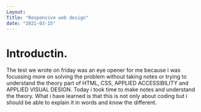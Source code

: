 ```yaml
---
Layout:
Title: "Responsive web design"
date: "2021-03-15"
---
```


# Introductin.

The test we wrote on friday was an eye opener for me because i was focussing more on solving the problem without taking notes or trying to understand the theory part of  HTML, CSS, APPLIED ACCESSIBILITY and APPLIED VISUAL DESIGN. Today i took time to make notes and understand the theory. What i have learned is that this is not only about coding but i should be able to explain it in words and know the different.

